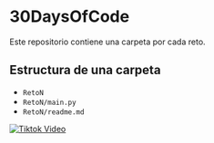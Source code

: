 # 30DaysOfCode 

Este repositorio contiene una carpeta por cada reto. 

## Estructura de una carpeta
- `RetoN` 
- `RetoN/main.py`
- `RetoN/readme.md `

[![Tiktok Video](https://res.cloudinary.com/marcomontalbano/image/upload/v1664255112/video_to_markdown/images/tiktok--7147353615311637765-c05b58ac6eb4c4700831b2b3070cd403.jpg)](https://www.tiktok.com/@steveeeeess/video/7147353615311637765?is_copy_url=1&is_from_webapp=v1 "prueba")
